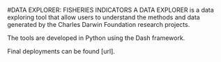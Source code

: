 #DATA EXPLORER: FISHERIES INDICATORS
A DATA EXPLORER is a data exploring tool that allow users to understand the methods and data generated by the Charles Darwin Foundation research projects.

The tools are developed in Python using the Dash framework.

Final deployments can be found [url].
